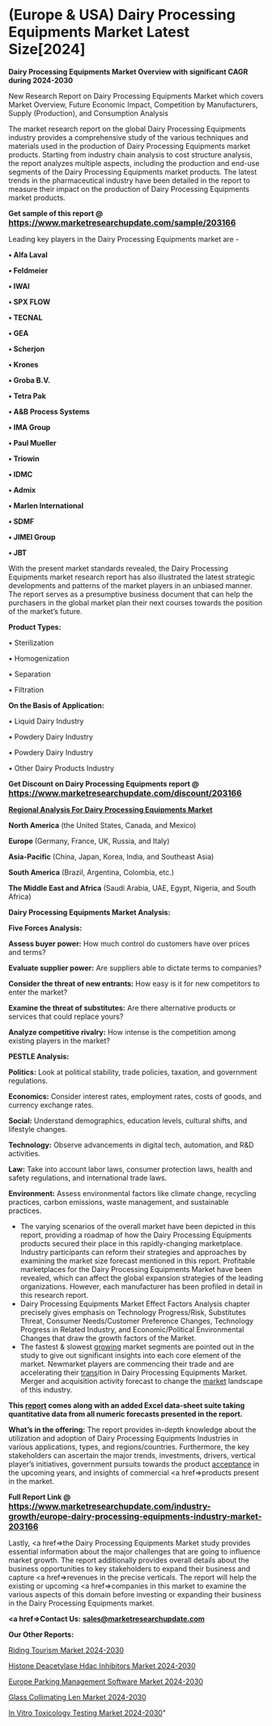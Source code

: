 # (Europe & USA) Dairy Processing Equipments Market Latest Size[2024]

<strong>Dairy Processing Equipments Market Overview with significant CAGR during 2024-2030</strong>

New Research Report on Dairy Processing Equipments Market which covers Market Overview, Future Economic Impact, Competition by Manufacturers, Supply (Production), and Consumption Analysis

The market research report on the global Dairy Processing Equipments industry provides a comprehensive study of the various techniques and materials used in the production of Dairy Processing Equipments market products. Starting from industry chain analysis to cost structure analysis, the report analyzes multiple aspects, including the production and end-use segments of the Dairy Processing Equipments market products. The latest trends in the pharmaceutical industry have been detailed in the report to measure their impact on the production of Dairy Processing Equipments market products.

<strong>Get sample of this report @ <a href=https://www.marketresearchupdate.com/sample/203166><font size=3 color=#0000ff>https://www.marketresearchupdate.com/sample/203166</font></a></strong>

Leading key players in the Dairy Processing Equipments market are -

<strong>• Alfa Laval

• Feldmeier

• IWAI

• SPX FLOW

• TECNAL

• GEA

• Scherjon

• Krones

• Groba B.V.

• Tetra Pak

• A&B Process Systems

• IMA Group

• Paul Mueller

• Triowin

• IDMC

• Admix

• Marlen International

• SDMF

• JIMEI Group

• JBT</strong>

With the present market standards revealed, the Dairy Processing Equipments market research report has also illustrated the latest strategic developments and patterns of the market players in an unbiased manner. The report serves as a presumptive business document that can help the purchasers in the global market plan their next courses towards the position of the market’s future.

<strong>Product Types:</strong>

• Sterilization

• Homogenization

• Separation

• Filtration

<strong>On the Basis of Application:</strong>

• Liquid Dairy Industry

• Powdery Dairy Industry

• Powdery Dairy Industry

• Other Dairy Products Industry

<strong>Get Discount on Dairy Processing Equipments report @ <a href=https://www.marketresearchupdate.com/discount/203166><font size=3 color=#0000ff>https://www.marketresearchupdate.com/discount/203166</font></a></strong>

<strong><u><b>Regional Analysis For Dairy Processing Equipments Market</b></u></strong>

<strong><b>North America</b></strong> (the United States, Canada, and Mexico)

<strong><b>Europe </b></strong>(Germany, France, UK, Russia, and Italy)

<strong><b>Asia-Pacific</b></strong> (China, Japan, Korea, India, and Southeast Asia)

<strong><b>South America</b></strong> (Brazil, Argentina, Colombia, etc.)

<strong><b>The Middle East and Africa</b></strong> (Saudi Arabia, UAE, Egypt, Nigeria, and South Africa)

<strong>Dairy Processing Equipments Market Analysis:</strong>

<strong>Five Forces Analysis:</strong>

<strong>Assess buyer power:</strong> How much control do customers have over prices and terms?

<strong>Evaluate supplier power:</strong> Are suppliers able to dictate terms to companies?

<strong>Consider the threat of new entrants:</strong> How easy is it for new competitors to enter the market?

<strong>Examine the threat of substitutes:</strong> Are there alternative products or services that could replace yours?

<strong>Analyze competitive rivalry:</strong> How intense is the competition among existing players in the market?

<strong>PESTLE Analysis:</strong>

<strong>Politics:</strong> Look at political stability, trade policies, taxation, and government regulations.

<strong>Economics:</strong> Consider interest rates, employment rates, costs of goods, and currency exchange rates.

<strong>Social:</strong> Understand demographics, education levels, cultural shifts, and lifestyle changes.

<strong>Technology:</strong> Observe advancements in digital tech, automation, and R&D activities.

<strong>Law:</strong> Take into account labor laws, consumer protection laws, health and safety regulations, and international trade laws.

<strong>Environment:</strong> Assess environmental factors like climate change, recycling practices, carbon emissions, waste management, and sustainable practices.

<ul>
  <li>The varying scenarios of the overall market have been depicted in this report, providing a roadmap of how the Dairy Processing Equipments products secured their place in this rapidly-changing marketplace. Industry participants can reform their strategies and approaches by examining the market size forecast mentioned in this report. Profitable marketplaces for the Dairy Processing Equipments Market have been revealed, which can affect the global expansion strategies of the leading organizations. However, each manufacturer has been profiled in detail in this research report.</li>
  <li>Dairy Processing Equipments Market Effect Factors Analysis chapter precisely gives emphasis on Technology Progress/Risk, Substitutes Threat, Consumer Needs/Customer Preference Changes, Technology Progress in Related Industry, and Economic/Political Environmental Changes that draw the growth factors of the Market.</li>
  <li>The fastest &amp; slowest <a href=ASDF991299>growing</a> market segments are pointed out in the study to give out significant insights into each core element of the market. Newmarket players are commencing their trade and are accelerating their <a href=>trans</a>ition in Dairy Processing Equipments Market. Merger and acquisition activity forecast to change the <a href=>market</a> landscape of this industry.</li>
</ul>
<strong>This <a href=>report</a> comes along with an added Excel data-sheet suite taking quantitative data from all numeric forecasts presented in the report.</strong>

<strong>What’s in the offering:</strong> The report provides in-depth knowledge about the utilization and adoption of Dairy Processing Equipments Industries in various applications, types, and regions/countries. Furthermore, the key stakeholders can ascertain the major trends, investments, drivers, vertical player’s initiatives, government pursuits towards the product <a href=ASDF881288>acceptance</a> in the upcoming years, and insights of commercial <a href=>products</a> present in the market.

<strong>Full Report Link @ <a href=https://www.marketresearchupdate.com/industry-growth/europe-dairy-processing-equipments-industry-market-203166><font size=3 color=#0000ff>https://www.marketresearchupdate.com/industry-growth/europe-dairy-processing-equipments-industry-market-203166</font></a></strong>

Lastly, <a href=>the</a> Dairy Processing Equipments Market study provides essential information about the major challenges that are going to influence market growth. The report additionally provides overall details about the business opportunities to key stakeholders to expand their business and capture <a href=>revenues</a> in the precise verticals. The report will help the existing or upcoming <a href=>companies</a> in this market to examine the various aspects of this domain before investing or expanding their business in the Dairy Processing Equipments market.

<strong><a href=><strong>Contact Us:</strong></a></strong>
<strong>sales@marketresearchupdate.com</strong>

<strong>Our Other Reports:</strong>

<a href=https://www.linkedin.com/pulse/riding-tourism-market-opportunities-stay-ahead>Riding Tourism Market 2024-2030</a>

<a href=https://www.linkedin.com/pulse/histone-deacetylase-hdac-inhibitors-market-2023>Histone Deacetylase Hdac Inhibitors Market 2024-2030</a>

<a href=https://www.linkedin.com/pulse/europe-parking-management-software-market-2023-industry>Europe Parking Management Software Market 2024-2030</a>

<a href=https://www.linkedin.com/pulse/glass-collimating-len-market-2023-challenges-hz6yf/>Glass Collimating Len Market 2024-2030</a>

<a href=https://medium.com/@200014aishwarya/in-vitro-toxicology-testing-market-challenges-and-opportunities-size-and-share-till-the-revenue-4ab5c50329f6>In Vitro Toxicology Testing Market 2024-2030</a>"

